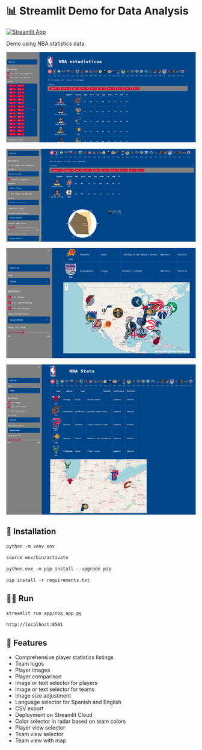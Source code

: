 # :bar_chart: Streamlit Demo for Data Analysis

[![Streamlit App](https://static.streamlit.io/badges/streamlit_badge_black_white.svg)](https://share.streamlit.io/ezeparziale/hello-streamlit/app/nba_app.py)

Demo using NBA statistics data.

![image](app/img/app.png)

![image](app/img/app_2.png)

![image](app/img/app_3.png)

![image](app/img/app_4.png)

## :floppy_disk: Installation

```shell
python -m venv env
```

```shell
source env/bin/activate
```

```shell
python.exe -m pip install --upgrade pip
```

```shell
pip install -r requirements.txt
```

## :running_man: Run

```shell
streamlit run app/nba_app.py
```

```http
http://localhost:8501
```

## :basketball: Features

- Comprehensive player statistics listings
- Team logos
- Player images
- Player comparison
- Image or text selector for players
- Image or text selector for teams
- Image size adjustment
- Language selector for Spanish and English
- CSV export
- Deployment on Streamlit Cloud
- Color selector in radar based on team colors
- Player view selector
- Team view selector
- Team view with map
